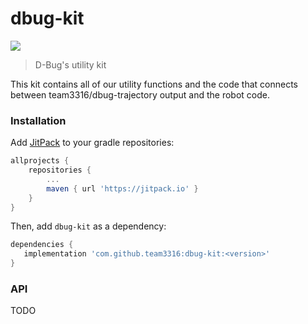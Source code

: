 dbug-kit
===

[![](https://jitpack.io/v/team3316/dbug-kit.svg)](https://jitpack.io/#team3316/dbug-kit)

> D-Bug's utility kit

This kit contains all of our utility functions and the code that connects between team3316/dbug-trajectory
output and the robot code.

### Installation
Add [JitPack](https://jitpack.io) to your gradle repositories:
```groovy
allprojects {
    repositories {
        ...
        maven { url 'https://jitpack.io' }
    }
}
```

Then, add `dbug-kit` as a dependency:
 ```groovy
dependencies {
    implementation 'com.github.team3316:dbug-kit:<version>'
}
```

### API
TODO
